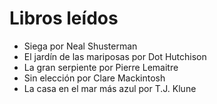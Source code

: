 # Libros leídos

* Siega por Neal Shusterman
* El jardín de las mariposas por Dot Hutchison
* La gran serpiente por Pierre Lemaitre
* Sin elección por Clare Mackintosh
* La casa en el mar más azul por T.J. Klune
